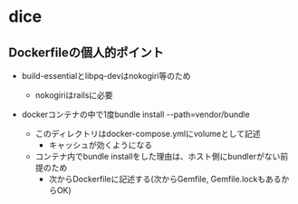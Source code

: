 # dice

## Dockerfileの個人的ポイント

- build-essentialとlibpq-devはnokogiri等のため
  - nokogiriはrailsに必要

- dockerコンテナの中で1度bundle install --path=vendor/bundle
  - このディレクトリはdocker-compose.ymlにvolumeとして記述
    - キャッシュが効くようになる
  - コンテナ内でbundle installをした理由は、ホスト側にbundlerがない前提のため
    - 次からDockerfileに記述する(次からGemfile, Gemfile.lockもあるからOK)

